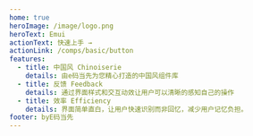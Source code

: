 ```yaml
---
home: true
heroImage: /image/logo.png
heroText: Emui
actionText: 快速上手 →
actionLink: /comps/basic/button
features:
  - title: 中国风 Chinoiserie
    details: 由e码当先为您精心打造的中国风组件库
  - title: 反馈 Feedback
    details: 通过界面样式和交互动效让用户可以清晰的感知自己的操作
  - title: 效率 Efficiency
    details: 界面简单直白，让用户快速识别而非回忆，减少用户记忆负担。
footer: byE码当先
---
```

